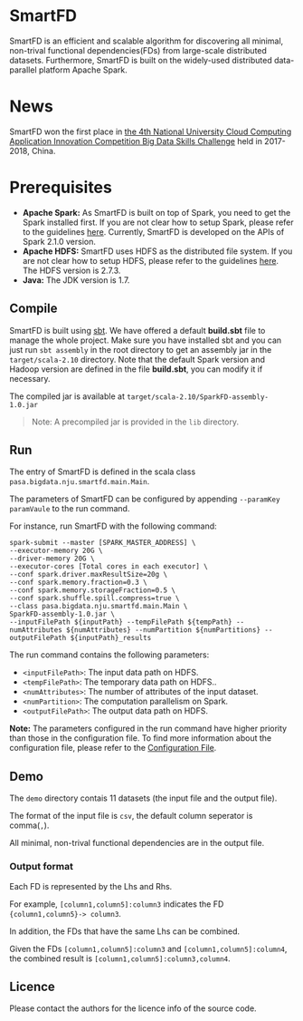 # SmartFD

SmartFD is an efficient and scalable algorithm for discovering all minimal, non-trival functional dependencies(FDs) from large-scale distributed datasets. Furthermore, SmartFD is built on the widely-used distributed data-parallel platform Apache Spark.

# News

SmartFD won the first place in [the 4th National University Cloud Computing Application Innovation Competition Big Data Skills Challenge](https://cloud.seu.edu.cn/series) held in 2017-2018, China.

# Prerequisites

- **Apache Spark:** As SmartFD is built on top of Spark, you need to get the Spark installed first. If you are not clear how to setup Spark, please refer to the guidelines [here](http://spark.apache.org/docs/latest/). Currently, SmartFD is developed on the APIs of Spark 2.1.0 version.
- **Apache HDFS:** SmartFD uses HDFS as the distributed file system. If you are not clear how to setup HDFS, please refer to the guidelines [here](https://hadoop.apache.org/docs/stable/hadoop-project-dist/hadoop-hdfs/HdfsUserGuide.html). The HDFS version is 2.7.3. 
- **Java:** The JDK version is 1.7.  

## Compile
 
SmartFD is built using [sbt](https://www.scala-sbt.org/). We have offered a default **build.sbt** file to manage the whole project. Make sure you have installed sbt and you can just run `sbt assembly` in the root directory to get an assembly jar in the `target/scala-2.10` directory. Note that the default Spark version and Hadoop version are defined in the file **build.sbt**, you can modify it if necessary.

The compiled jar is available at `target/scala-2.10/SparkFD-assembly-1.0.jar`

> Note: A precompiled jar is provided in the `lib` directory.

## Run

The entry of SmartFD is defined in the scala class `pasa.bigdata.nju.smartfd.main.Main`.

The parameters of SmartFD can be configured by appending `--paramKey paramVaule` to the run command.

For instance, run SmartFD with the following command:

	spark-submit --master [SPARK_MASTER_ADDRESS] \
	--executor-memory 20G \
	--driver-memory 20G \
	--executor-cores [Total cores in each executor] \ 
	--conf spark.driver.maxResultSize=20g \
	--conf spark.memory.fraction=0.3 \
	--conf spark.memory.storageFraction=0.5 \
	--conf spark.shuffle.spill.compress=true \
	--class pasa.bigdata.nju.smartfd.main.Main \
	SparkFD-assembly-1.0.jar \
	--inputFilePath ${inputPath} --tempFilePath ${tempPath} --numAttributes ${numAttributes} --numPartition ${numPartitions} --outputFilePath ${inputPath}_results

 The run command contains the following parameters:

- `<inputFilePath>`: The input data path on HDFS.
- `<tempFilePath>`: The temporary data path on HDFS..
- `<numAttributes>`: The number of attributes of the input dataset.
- `<numPartition>`: The computation parallelism on Spark.
- `<outputFilePath>`: The output data path on HDFS.

**Note:** The parameters configured in the run command have higher priority than those in the configuration file. To find more information about the configuration file, please refer to the [Configuration File](https://github.com/PasaLab/SmartFD/blob/master/src/main/scala/pasa/bigdata/nju/smartfd/conf/Conf.scala).


## Demo

The `demo` directory contais 11 datasets (the input file and the output file). 

The format of the input file is `csv`, the default column seperator is comma(`,`). 

All minimal, non-trival functional dependencies are in the output file.

### Output format 

Each FD is represented by the Lhs and Rhs.

For example, `[column1,column5]:column3` indicates the FD `{column1,column5}-> column3`. 

In addition, the FDs that have the same Lhs can be combined.

Given the FDs `[column1,column5]:column3` and `[column1,column5]:column4`, the combined result is `[column1,column5]:column3,column4`.

## Licence

Please contact the authors for the licence info of the source code.
